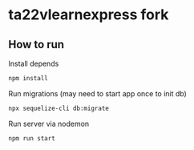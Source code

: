 # ta22vlearnexpress fork

## How to run
Install depends
```sh
npm install
```

Run migrations (may need to start app once to init db)
```sh
npx sequelize-cli db:migrate
```

Run server via nodemon
```sh
npm run start
```